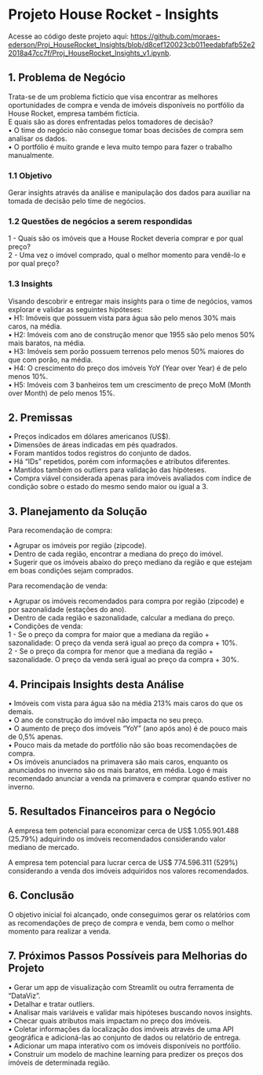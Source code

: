 # Projeto House Rocket - Insights

Acesse ao código deste projeto aqui: https://github.com/moraes-ederson/Proj_HouseRocket_Insights/blob/d8cef120023cb011eedabfafb52e22018a47cc7f/Proj_HouseRocket_Insights_v1.ipynb.

## 1. Problema de Negócio

Trata-se de um problema fictício que visa encontrar as melhores oportunidades de compra e venda de imóveis disponíveis no portfólio da House Rocket, empresa também fictícia.  
E quais são as dores enfrentadas pelos tomadores de decisão?  
•	O time do negócio não consegue tomar boas decisões de compra sem analisar os dados.  
•	O portfólio é muito grande e leva muito tempo para fazer o trabalho manualmente.  

### 1.1 Objetivo

Gerar insights através da análise e manipulação dos dados para auxiliar na tomada de decisão pelo time de negócios.  

### 1.2 Questões de negócios a serem respondidas

1 - Quais são os imóveis que a House Rocket deveria comprar e por qual preço?  
2 - Uma vez o imóvel comprado, qual o melhor momento para vendê-lo e por qual preço?  

### 1.3 Insights

Visando descobrir e entregar mais insights para o time de negócios, vamos explorar e validar as seguintes hipóteses:  
•	H1: Imóveis que possuem vista para água são pelo menos 30% mais caros, na média.  
•	H2: Imóveis com ano de construção menor que 1955 são pelo menos 50% mais baratos, na média.  
•	H3: Imóveis sem porão possuem terrenos pelo menos 50% maiores do que com porão, na média.  
•	H4: O crescimento do preço dos imóveis YoY (Year over Year) é de pelo menos 10%.  
•	H5: Imóveis com 3 banheiros tem um crescimento de preço MoM (Month over Month) de pelo menos 15%.  

## 2. Premissas

•	Preços indicados em dólares americanos (US$).  
•	Dimensões de áreas indicadas em pés quadrados.  
•	Foram mantidos todos registros do conjunto de dados.  
•	Há “IDs” repetidos, porém com informações e atributos diferentes.  
•	Mantidos também os outliers para validação das hipóteses.  
•	Compra viável considerada apenas para imóveis avaliados com índice de condição sobre o estado do mesmo sendo maior ou igual a 3.  

## 3. Planejamento da Solução  

Para recomendação de compra:

•	Agrupar os imóveis por região (zipcode).  
•	Dentro de cada região, encontrar a mediana do preço do imóvel.  
•	Sugerir que os imóveis abaixo do preço mediano da região e que estejam em boas condições sejam comprados.  

Para recomendação de venda:

•	Agrupar os imóveis recomendados para compra por região (zipcode) e por sazonalidade (estações do ano).  
•	Dentro de cada região e sazonalidade, calcular a mediana do preço.  
•	Condições de venda:  
1 -	Se o preço da compra for maior que a mediana da região + sazonalidade: O preço da venda será igual ao preço da compra + 10%.  
2 -	Se o preço da compra for menor que a mediana da região + sazonalidade. O preço da venda será igual ao preço da compra + 30%.  

## 4. Principais Insights desta Análise

•	Imóveis com vista para água são na média 213% mais caros do que os demais.  
•	O ano de construção do imóvel não impacta no seu preço.  
•	O aumento de preço dos imóveis “YoY” (ano após ano) é de pouco mais de 0,5% apenas.  
•	Pouco mais da metade do portfólio não são boas recomendações de compra.  
•	Os imóveis anunciados na primavera são mais caros, enquanto os anunciados no inverno são os mais baratos, em média. Logo é mais recomendado anunciar a venda na primavera e comprar quando estiver no inverno.  

## 5. Resultados Financeiros para o Negócio

A empresa tem potencial para economizar cerca de US$ 1.055.901.488 (25.79%) adquirindo os imóveis recomendados considerando valor mediano de mercado.  

A empresa tem potencial para lucrar cerca de US$ 774.596.311 (529%) considerando a venda dos imóveis adquiridos nos valores recomendados.  

## 6. Conclusão

O objetivo inicial foi alcançado, onde conseguimos gerar os relatórios com as recomendações de preço de compra e venda, bem como o melhor momento para realizar a venda.  

## 7. Próximos Passos Possíveis para Melhorias do Projeto

•	Gerar um app de visualização com Streamlit ou outra ferramenta de “DataViz”.  
•	Detalhar e tratar outliers.  
•	Analisar mais variáveis e validar mais hipóteses buscando novos insights.  
•	Checar quais atributos mais impactam no preço dos imóveis.  
•	Coletar informações da localização dos imóveis através de uma API geográfica e adicioná-las ao conjunto de dados ou relatório de entrega.  
•	Adicionar um mapa interativo com os imóveis disponíveis no portfólio.  
•	Construir um modelo de machine learning para predizer os preços dos imóveis de determinada região.  
